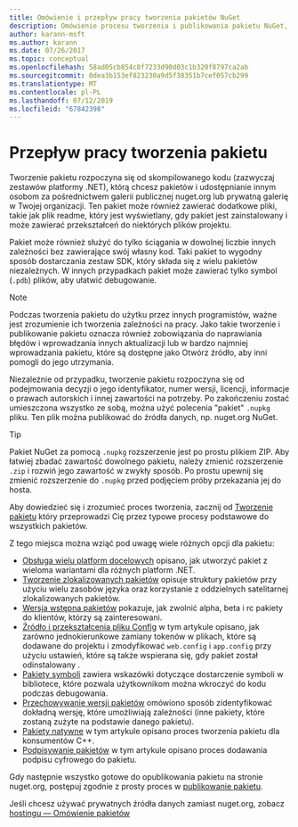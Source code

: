 ```yaml
---
title: Omówienie i przepływ pracy tworzenia pakietów NuGet
description: Omówienie procesu tworzenia i publikowania pakietu NuGet, wraz z łączami do innych określonych części procesu.
author: karann-msft
ms.author: karann
ms.date: 07/26/2017
ms.topic: conceptual
ms.openlocfilehash: 58ad05cb854c8f7233d90d03c1b320f8797ca2ab
ms.sourcegitcommit: 0dea3b153ef823230a9d5f38351b7cef057cb299
ms.translationtype: MT
ms.contentlocale: pl-PL
ms.lasthandoff: 07/12/2019
ms.locfileid: "67842398"
---
```

# <a name="package-creation-workflow"></a>Przepływ pracy tworzenia pakietu

Tworzenie pakietu rozpoczyna się od skompilowanego kodu (zazwyczaj zestawów platformy .NET), którą chcesz pakietów i udostępnianie innym osobom za pośrednictwem galerii publicznej nuget.org lub prywatną galerię w Twojej organizacji. Ten pakiet może również zawierać dodatkowe pliki, takie jak plik readme, który jest wyświetlany, gdy pakiet jest zainstalowany i może zawierać przekształceń do niektórych plików projektu.

Pakiet może również służyć do tylko ściągania w dowolnej liczbie innych zależności bez zawierające swój własny kod. Taki pakiet to wygodny sposób dostarczania zestaw SDK, który składa się z wielu pakietów niezależnych. W innych przypadkach pakiet może zawierać tylko symbol (`.pdb`) plików, aby ułatwić debugowanie.

> [!Note]
> Podczas tworzenia pakietu do użytku przez innych programistów, ważne jest zrozumienie ich tworzenia zależności na pracy. Jako takie tworzenie i publikowanie pakietu oznacza również zobowiązania do naprawiania błędów i wprowadzania innych aktualizacji lub w bardzo najmniej wprowadzania pakietu, które są dostępne jako Otwórz źródło, aby inni pomogli do jego utrzymania.

Niezależnie od przypadku, tworzenie pakietu rozpoczyna się od podejmowania decyzji o jego identyfikator, numer wersji, licencji, informacje o prawach autorskich i innej zawartości na potrzeby. Po zakończeniu zostać umieszczona wszystko ze sobą, można użyć polecenia "pakiet" `.nupkg` pliku. Ten plik można publikować do źródła danych, np. nuget.org NuGet.

> [!Tip]
> Pakiet NuGet za pomocą `.nupkg` rozszerzenie jest po prostu plikiem ZIP. Aby łatwiej zbadać zawartość dowolnego pakietu, należy zmienić rozszerzenie `.zip` i rozwiń jego zawartość w zwykły sposób. Po prostu upewnij się zmienić rozszerzenie do `.nupkg` przed podjęciem próby przekazania jej do hosta.

Aby dowiedzieć się i zrozumieć proces tworzenia, zacznij od [Tworzenie pakietu](../create-packages/creating-a-package.md) który przeprowadzi Cię przez typowe procesy podstawowe do wszystkich pakietów.

Z tego miejsca można wziąć pod uwagę wiele różnych opcji dla pakietu:

- [Obsługa wielu platform docelowych](../create-packages/supporting-multiple-target-frameworks.md) opisano, jak utworzyć pakiet z wieloma wariantami dla różnych platform .NET.
- [Tworzenie zlokalizowanych pakietów](../create-packages/creating-localized-packages.md) opisuje struktury pakietów przy użyciu wielu zasobów języka oraz korzystanie z oddzielnych satelitarnej zlokalizowanych pakietów.
- [Wersja wstępna pakietów](../create-packages/prerelease-packages.md) pokazuje, jak zwolnić alpha, beta i rc pakiety do klientów, którzy są zainteresowani.
- [Źródło i przekształcenia pliku Config](../create-packages/source-and-config-file-transformations.md) w tym artykule opisano, jak zarówno jednokierunkowe zamiany tokenów w plikach, które są dodawane do projektu i zmodyfikować `web.config` i `app.config` przy użyciu ustawień, które są także wspierana się, gdy pakiet został odinstalowany .
- [Pakiety symboli](../create-packages/symbol-packages-snupkg.md) zawiera wskazówki dotyczące dostarczenie symboli w bibliotece, które pozwala użytkownikom można wkroczyć do kodu podczas debugowania.
- [Przechowywanie wersji pakietów](../reference/package-versioning.md) omówiono sposób zidentyfikować dokładną wersję, które umożliwiają zależności (inne pakiety, które zostaną zużyte na podstawie danego pakietu).
- [Pakiety natywne](../create-packages/native-packages.md) w tym artykule opisano proces tworzenia pakietu dla konsumentów C++.
- [Podpisywanie pakietów](../create-packages/sign-a-package.md) w tym artykule opisano proces dodawania podpisu cyfrowego do pakietu.

Gdy następnie wszystko gotowe do opublikowania pakietu na stronie nuget.org, postępuj zgodnie z prosty proces w [publikowanie pakietu](../nuget-org/publish-a-package.md).

Jeśli chcesz używać prywatnych źródła danych zamiast nuget.org, zobacz [hostingu — Omówienie pakietów](../hosting-packages/overview.md)
